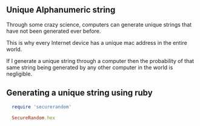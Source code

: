 ## Unique Alphanumeric string

Through some crazy science, computers can generate unique strings that have not been generated ever before.

This is why every Internet device has a unique mac address in the entire world.

If I generate a unique string through a computer then the probability of that same string being generated by any other computer in the world is negligible.

## Generating a unique string using ruby

```ruby
  require 'securerandom'

  SecureRandom.hex
```
